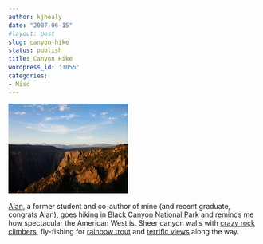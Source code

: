 ```yaml
---
author: kjhealy
date: "2007-06-15"
#layout: post
slug: canyon-hike
status: publish
title: Canyon Hike
wordpress_id: '1055'
categories:
- Misc
---
```


[![image](552413804_c328547259_m.jpg)](http://www.flickr.com/photos/belay/552413804/ "photo sharing")

[Alan](http://www.schussman.com), a former student and co-author of mine (and recent graduate, congrats Alan), goes hiking in [Black Canyon National Park](http://www.nps.gov/blca/) and reminds me how spectacular the American West is. Sheer canyon walls with [crazy rock climbers](http://www.flickr.com/photos/belay/544579199/in/set-72157600350091740/), fly-fishing for [rainbow trout](http://www.flickr.com/photos/belay/550006617/in/set-72157600350091740/) and [terrific views](http://www.flickr.com/photos/belay/548660116/in/set-72157600350091740/) along the way. 

